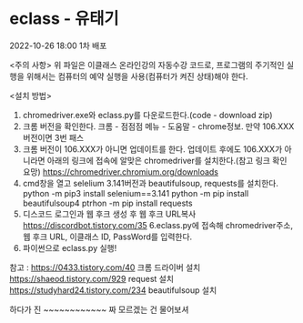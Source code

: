 # eclass - 유태기
2022-10-26 18:00 1차 배포

<주의 사항>
위 파일은 이클래스 온라인강의 자동수강 코드로, 프로그램의 주기적인 실행을 위해서는 컴퓨터의 예약 실행을 사용(컴퓨터가 켜진 상태)해야 한다.

<설치 방법>
1. chromedriver.exe와 eclass.py를 다운로드한다.(code - download zip)
2. 크롬 버전을 확인한다. 크롬 - 점점점 메뉴 - 도움말 - chrome정보. 만약 106.XXX버전이면 3번 패스
3. 크롬 버전이 106.XXX가 아니면 업데이트를 한다. 업데이트 후에도 106.XXX가 아니라면 아래의 링크에 접속에 알맞은 chromedriver를 설치한다.(참고 링크 확인 요망)
  https://chromedriver.chromium.org/downloads
4. cmd창을 열고 selelium 3.141버전과 beautifulsoup, requests를 설치한다.
  python -m pip3 install selenium==3.141
  python -m pip install beautifulsoup4 
  ptrhon -m pip install requests
5. 디스코드 로그인과 웹 후크 생성 후 웹 후크 URL복사
  https://discordbot.tistory.com/35
6.eclass.py에 접속해 chromedriver주소, 웹 후크 URL, 이클래스 ID, PassWord를 입력한다.
7. 파이썬으로 eclass.py 실행!
  
  참고 :
  https://0433.tistory.com/40
  크롬 드라이버 설치
  https://shaeod.tistory.com/929
  request 설치
  https://studyhard24.tistory.com/234
  beautifulsoup 설치
  
  하다가 진 ~~~~~~~~~~~~ 짜 모르겠는 건 물어보셔
